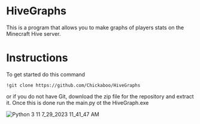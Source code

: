 # HiveGraphs
This is a program that allows you to make graphs of players stats on the Minecraft Hive server.
# Instructions
To get started do this command
```
!git clone https://github.com/Chickaboo/HiveGraphs
```
or if you do not have Git, download the zip file for the repository and extract it. Once this is done run the main.py ot the HiveGraph.exe

![Python 3 11 7_29_2023 11_41_47 AM](https://github.com/Chickaboo/HiveGraphs/assets/131608268/bd33d2e6-79b3-410b-b291-242ff10d2728)

